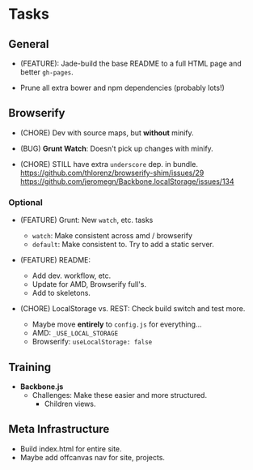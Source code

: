 Tasks
=====

## General

* (FEATURE): Jade-build the base README to a full HTML page and better
  `gh-pages`.

* Prune all extra bower and npm dependencies (probably lots!)

## Browserify

* (CHORE) Dev with source maps, but **without** minify.

* (BUG) **Grunt Watch**: Doesn't pick up changes with minify.

* (CHORE) STILL have extra `underscore` dep. in bundle.
  https://github.com/thlorenz/browserify-shim/issues/29
  https://github.com/jeromegn/Backbone.localStorage/issues/134

### Optional

* (FEATURE) Grunt: New `watch`, etc. tasks
    * `watch`: Make consistent across amd / browserify
    * `default`: Make consistent to. Try to add a static server.

* (FEATURE) README:
    * Add dev. workflow, etc.
    * Update for AMD, Browserify full's.
    * Add to skeletons.

* (CHORE) LocalStorage vs. REST: Check build switch and test more.
    * Maybe move **entirely** to `config.js` for everything...
    * AMD: `_USE_LOCAL_STORAGE`
    * Browserify: `useLocalStorage: false`

## Training

* **Backbone.js**
    * Challenges: Make these easier and more structured.
        * Children views.

## Meta Infrastructure

* Build index.html for entire site.
* Maybe add offcanvas nav for site, projects.
